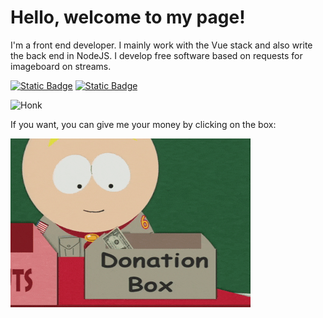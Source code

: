 # Hello, welcome to my page!

I'm a front end developer. I mainly work with the Vue stack and also write the back end in NodeJS. I develop free software based on requests for imageboard on streams. 

[![Static Badge](https://img.shields.io/badge/twitch-grey?style=for-the-badge&logo=twitch)](https://www.twitch.tv/fantomas_izy) [![Static Badge](https://img.shields.io/badge/contact-grey?style=for-the-badge&logo=telegram)](https://t.me/Pavel_Poroshin_3)



![Honk](./gif/cat.gif)

If you want, you can give me your money by clicking on the box:

[![Donate](./gif/giphy.gif)](https://www.donationalerts.com/r/verticallychallenged)
